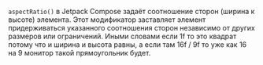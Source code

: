 
`aspectRatio()` в Jetpack Compose задаёт соотношение сторон (ширина к высоте) элемента. Этот модификатор заставляет элемент придерживаться указанного соотношения сторон независимо от других размеров или ограничений. Иными словами если 1f то это квадрат потому что и ширина и высота равны, а если там 16f / 9f то уже как 16 на 9 монитор такой прямоугольник будет.